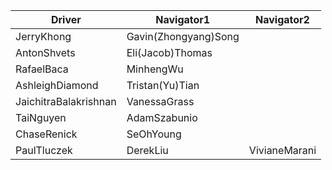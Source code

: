 | Driver | Navigator1 | Navigator2|
|--------|-----------|------------|
|JerryKhong|Gavin(Zhongyang)Song| |
|AntonShvets|Eli(Jacob)Thomas| |
|RafaelBaca|MinhengWu| |
|AshleighDiamond|Tristan(Yu)Tian| |
|JaichitraBalakrishnan|VanessaGrass| |
|TaiNguyen|AdamSzabunio| |
|ChaseRenick|SeOhYoung| |
|PaulTluczek|DerekLiu|VivianeMarani|
